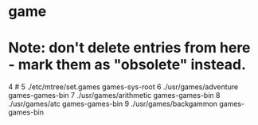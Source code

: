 # game
# Note: don't delete entries from here - mark them as "obsolete" instead.
4	#
5	./etc/mtree/set.games				games-sys-root
6	./usr/games/adventure				games-games-bin
7	./usr/games/arithmetic				games-games-bin
8	./usr/games/atc					games-games-bin
9	./usr/games/backgammon				games-games-bin
